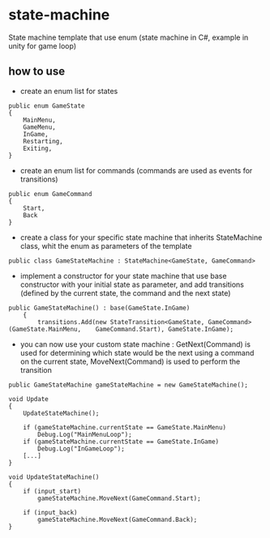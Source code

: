 # state-machine
State machine template that use enum (state machine in C#, example in unity for game loop)

## how to use
- create an enum list for states
```
public enum GameState
{
    MainMenu,
    GameMenu,
    InGame,
    Restarting,
    Exiting, 
}
```

- create an enum list for commands (commands are used as events for transitions)
```
public enum GameCommand
{
    Start,
    Back
}
```

- create a class for your specific state machine that inherits StateMachine class, whit the enum as parameters of the template
```
public class GameStateMachine : StateMachine<GameState, GameCommand>
```

- implement a constructor for your state machine that use base constructor with your initial state as parameter, and add transitions (defined by the current state, the command and the next state)
```
public GameStateMachine() : base(GameState.InGame)
    {
        transitions.Add(new StateTransition<GameState, GameCommand>     (GameState.MainMenu,    GameCommand.Start), GameState.InGame);
```

- you can now use your custom state machine : GetNext(Command) is used for determining which state would be the next using a command on the current state, MoveNext(Command) is used to perform the transition
```
public GameStateMachine gameStateMachine = new GameStateMachine();

void Update
{
    UpdateStateMachine();
    
    if (gameStateMachine.currentState == GameState.MainMenu)
        Debug.Log("MainMenuLoop");
    if (gameStateMachine.currentState == GameState.InGame)
        Debug.Log("InGameLoop");
    [...]
}

void UpdateStateMachine()
{
    if (input_start)
        gameStateMachine.MoveNext(GameCommand.Start);

    if (input_back)
        gameStateMachine.MoveNext(GameCommand.Back);
}
```

